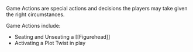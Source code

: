 Game Actions are special actions and decisions the players may take given the right circumstances.

Game Actions include:

- Seating and Unseating a [[Figurehead]]
- Activating a Plot Twist in play